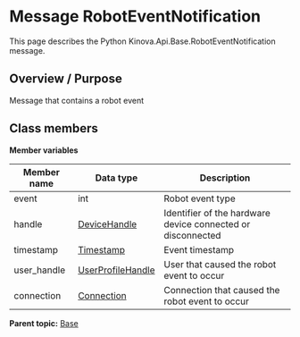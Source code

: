 # Message RobotEventNotification

This page describes the Python Kinova.Api.Base.RobotEventNotification message.

## Overview / Purpose

Message that contains a robot event

## Class members

 **Member variables** 

|Member name|Data type|Description|
|-----------|---------|-----------|
|event|int|Robot event type|
|handle| [DeviceHandle](msg_Common_DeviceHandle.md#)|Identifier of the hardware device connected or disconnected|
|timestamp| [Timestamp](msg_Common_Timestamp.md#)|Event timestamp|
|user\_handle| [UserProfileHandle](msg_Common_UserProfileHandle.md#)|User that caused the robot event to occur|
|connection| [Connection](msg_Common_Connection.md#)|Connection that caused the robot event to occur|

**Parent topic:** [Base](../references/summary_Base.md)


